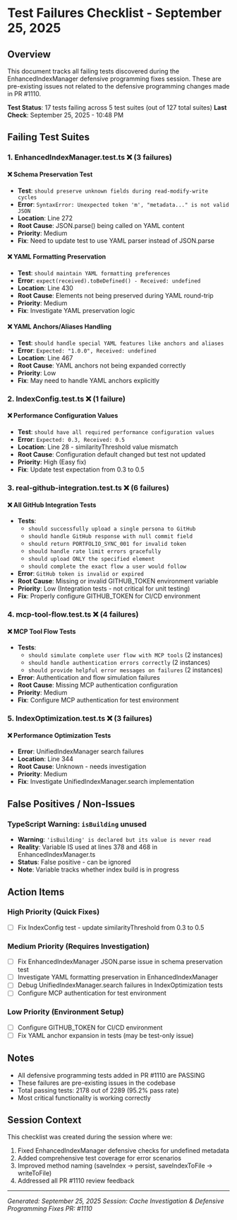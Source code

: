 # Test Failures Checklist - September 25, 2025

## Overview
This document tracks all failing tests discovered during the EnhancedIndexManager defensive programming fixes session. These are pre-existing issues not related to the defensive programming changes made in PR #1110.

**Test Status**: 17 tests failing across 5 test suites (out of 127 total suites)
**Last Check**: September 25, 2025 - 10:48 PM

## Failing Test Suites

### 1. EnhancedIndexManager.test.ts ❌ (3 failures)

#### ❌ Schema Preservation Test
- **Test**: `should preserve unknown fields during read-modify-write cycles`
- **Error**: `SyntaxError: Unexpected token 'm', "metadata..." is not valid JSON`
- **Location**: Line 272
- **Root Cause**: JSON.parse() being called on YAML content
- **Priority**: Medium
- **Fix**: Need to update test to use YAML parser instead of JSON.parse

#### ❌ YAML Formatting Preservation
- **Test**: `should maintain YAML formatting preferences`
- **Error**: `expect(received).toBeDefined() - Received: undefined`
- **Location**: Line 430
- **Root Cause**: Elements not being preserved during YAML round-trip
- **Priority**: Medium
- **Fix**: Investigate YAML preservation logic

#### ❌ YAML Anchors/Aliases Handling
- **Test**: `should handle special YAML features like anchors and aliases`
- **Error**: `Expected: "1.0.0", Received: undefined`
- **Location**: Line 467
- **Root Cause**: YAML anchors not being expanded correctly
- **Priority**: Low
- **Fix**: May need to handle YAML anchors explicitly

### 2. IndexConfig.test.ts ❌ (1 failure)

#### ❌ Performance Configuration Values
- **Test**: `should have all required performance configuration values`
- **Error**: `Expected: 0.3, Received: 0.5`
- **Location**: Line 28 - similarityThreshold value mismatch
- **Root Cause**: Configuration default changed but test not updated
- **Priority**: High (Easy fix)
- **Fix**: Update test expectation from 0.3 to 0.5

### 3. real-github-integration.test.ts ❌ (6 failures)

#### ❌ All GitHub Integration Tests
- **Tests**:
  - `should successfully upload a single persona to GitHub`
  - `should handle GitHub response with null commit field`
  - `should return PORTFOLIO_SYNC_001 for invalid token`
  - `should handle rate limit errors gracefully`
  - `should upload ONLY the specified element`
  - `should complete the exact flow a user would follow`
- **Error**: `GitHub token is invalid or expired`
- **Root Cause**: Missing or invalid GITHUB_TOKEN environment variable
- **Priority**: Low (Integration tests - not critical for unit testing)
- **Fix**: Properly configure GITHUB_TOKEN for CI/CD environment

### 4. mcp-tool-flow.test.ts ❌ (4 failures)

#### ❌ MCP Tool Flow Tests
- **Tests**:
  - `should simulate complete user flow with MCP tools` (2 instances)
  - `should handle authentication errors correctly` (2 instances)
  - `should provide helpful error messages on failures` (2 instances)
- **Error**: Authentication and flow simulation failures
- **Root Cause**: Missing MCP authentication configuration
- **Priority**: Medium
- **Fix**: Configure MCP authentication for test environment

### 5. IndexOptimization.test.ts ❌ (3 failures)

#### ❌ Performance Optimization Tests
- **Error**: UnifiedIndexManager search failures
- **Location**: Line 344
- **Root Cause**: Unknown - needs investigation
- **Priority**: Medium
- **Fix**: Investigate UnifiedIndexManager.search implementation

## False Positives / Non-Issues

### TypeScript Warning: `isBuilding` unused
- **Warning**: `'isBuilding' is declared but its value is never read`
- **Reality**: Variable IS used at lines 378 and 468 in EnhancedIndexManager.ts
- **Status**: False positive - can be ignored
- **Note**: Variable tracks whether index build is in progress

## Action Items

### High Priority (Quick Fixes)
- [ ] Fix IndexConfig test - update similarityThreshold from 0.3 to 0.5

### Medium Priority (Requires Investigation)
- [ ] Fix EnhancedIndexManager JSON.parse issue in schema preservation test
- [ ] Investigate YAML formatting preservation in EnhancedIndexManager
- [ ] Debug UnifiedIndexManager.search failures in IndexOptimization tests
- [ ] Configure MCP authentication for test environment

### Low Priority (Environment Setup)
- [ ] Configure GITHUB_TOKEN for CI/CD environment
- [ ] Fix YAML anchor expansion in tests (may be test-only issue)

## Notes

- All defensive programming tests added in PR #1110 are PASSING
- These failures are pre-existing issues in the codebase
- Total passing tests: 2178 out of 2289 (95.2% pass rate)
- Most critical functionality is working correctly

## Session Context

This checklist was created during the session where we:
1. Fixed EnhancedIndexManager defensive checks for undefined metadata
2. Added comprehensive test coverage for error scenarios
3. Improved method naming (saveIndex → persist, saveIndexToFile → writeToFile)
4. Addressed all PR #1110 review feedback

---

*Generated: September 25, 2025*
*Session: Cache Investigation & Defensive Programming Fixes*
*PR: #1110*